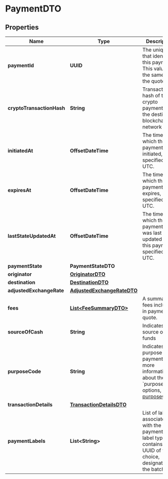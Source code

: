 

# PaymentDTO


## Properties

| Name | Type | Description | Notes |
|------------ | ------------- | ------------- | -------------|
|**paymentId** | **UUID** | The unique ID that identifies this payment. This value is the same as the quote ID. |  |
|**cryptoTransactionHash** | **String** | Transaction hash of the crypto payment on the destination blockchain network |  [optional] |
|**initiatedAt** | **OffsetDateTime** | The time at which the payment was initiated, specified in UTC. |  [optional] |
|**expiresAt** | **OffsetDateTime** | The time at which this payment expires, specified in UTC. |  [optional] |
|**lastStateUpdatedAt** | **OffsetDateTime** | The time at which the payment state was last updated for this payment, specified in UTC. |  [optional] |
|**paymentState** | **PaymentStateDTO** |  |  |
|**originator** | [**OriginatorDTO**](OriginatorDTO.md) |  |  [optional] |
|**destination** | [**DestinationDTO**](DestinationDTO.md) |  |  [optional] |
|**adjustedExchangeRate** | [**AdjustedExchangeRateDTO**](AdjustedExchangeRateDTO.md) |  |  [optional] |
|**fees** | [**List&lt;FeeSummaryDTO&gt;**](FeeSummaryDTO.md) | A summary of fees included in payment quote. |  [optional] |
|**sourceOfCash** | **String** | Indicates the source of funds |  [optional] |
|**purposeCode** | **String** | Indicates the purpose of the payment  For more information about the &#x60;purposeCode&#x60; options, see  [purposeCode](../../building-payment-request-body/#purposecode).  |  [optional] |
|**transactionDetails** | [**TransactionDetailsDTO**](TransactionDetailsDTO.md) |  |  [optional] |
|**paymentLabels** | **List&lt;String&gt;** | List of labels associated with the payment. A label typically contains a UUID of your choice, designated as the batchId. |  [optional] |



